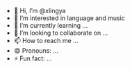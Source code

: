 - 👋 Hi, I’m @xlingya
- 👀 I’m interested in language and music
- 🌱 I’m currently learning ...
- 💞️ I’m looking to collaborate on ...
- 📫 How to reach me ...
- 😄 Pronouns: ...
- ⚡ Fun fact: ...

<!---
xlingya/xlingya is a ✨ special ✨ repository because its `README.md` (this file) appears on your GitHub profile.
You can click the Preview link to take a look at your changes.
--->
